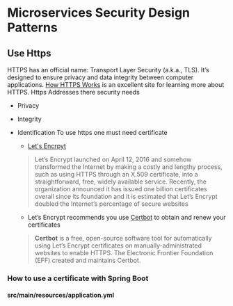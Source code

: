 #  Microservices Security Design Patterns

## Use Https 
HTTPS has an official name: Transport Layer Security (a.k.a., TLS). It’s designed to ensure privacy and data integrity between computer applications. [How HTTPS Works](https://howhttps.works/) is an excellent site for learning more about HTTPS.
Https Addresses there security needs

 - Privacy
 - Integrity
 - Identification
 To use https one must need certificate
	 - [Let's Encrpyt](https://letsencrypt.org/)
	 
	> Let’s Encrypt launched on April 12, 2016 and somehow transformed the Internet by making a costly and lengthy process, such as using HTTPS through an X.509 certificate, into a straightforward, free, widely available service. Recently, the organization announced it has issued one billion certificates overall since its foundation and it is estimated that Let’s Encrypt doubled the Internet’s percentage of secure websites
	
	- Let’s Encrypt recommends you use [Certbot](https://certbot.eff.org/) to obtain and renew your certificates
     >**Certbot** is a free, open-source software tool for automatically using Let’s Encrypt certificates on manually-administrated websites to enable HTTPS. The Electronic Frontier Foundation (EFF) created and maintains Certbot.

### How to use a certificate with Spring Boot
#### src/main/resources/application.yml
<!--stackedit_data:
eyJkaXNjdXNzaW9ucyI6eyJuNUhTUHdPSGgzOUtpRFE2Ijp7In
N0YXJ0IjozNTAsImVuZCI6MzUwLCJ0ZXh0IjoiTGlzdCBpdGVt
In19LCJjb21tZW50cyI6eyJNVjFjTDAybk9tMVgxbWJzIjp7Im
Rpc2N1c3Npb25JZCI6Im41SFNQd09IaDM5S2lEUTYiLCJzdWIi
OiJnaDoxMjE4NTcwMiIsInRleHQiOiJQcml2YWN5IiwiY3JlYX
RlZCI6MTU5MzE0ODE4MTg2MX19LCJoaXN0b3J5IjpbLTE0NDM4
OTg5MTcsOTYzMzg0OTYwXX0=
-->